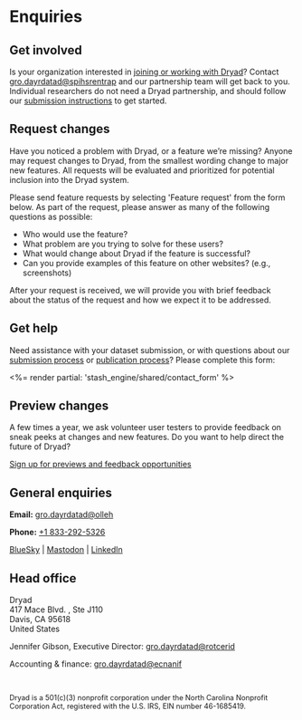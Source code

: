 <h1>Enquiries</h1>

## Get involved

Is your organization interested in [joining or working with Dryad](/join_us)? Contact <a class="emailr" href="mailto:dev@null" aria-label="Email Dryad partnership team">gro.dayrdatad@spihsrentrap</a> and our partnership team will get back to you. Individual researchers do not need a Dryad partnership, and should follow our [submission instructions](/submission_process) to get started.

## Request changes

Have you noticed a problem with Dryad, or a feature we’re missing? Anyone may request changes to Dryad, from the smallest wording change to major new features. All requests will be evaluated and prioritized for potential inclusion into the Dryad system.

Please send feature requests by selecting 'Feature request' from the form below. As part of the request, please answer as many of the following questions as possible:

 - Who would use the feature?
 - What problem are you trying to solve for these users?
 - What would change about Dryad if the feature is successful?
 - Can you provide examples of this feature on other websites? (e.g., screenshots)

After your request is received, we will provide you with brief feedback about the status of the request and how we expect it to be addressed.

## Get help

Need assistance with your dataset submission, or with questions about our [submission process](/submission_process) or [publication process](/process)? Please complete this form:

<%= render partial: 'stash_engine/shared/contact_form' %>


## Preview changes

A few times a year, we ask volunteer user testers to provide feedback on sneak peeks at changes and new features. Do you want to help direct the future of Dryad?

<a href="/feedback?m=4&l=contact" class="o-link__buttonlink">Sign up for previews and feedback opportunities</a>


## General enquiries

<p><strong>Email:</strong> <a class="emailr" href="mailto:dev@null"  aria-label="Email Dryad">gro.dayrdatad@olleh</a></p>
<p><strong>Phone:</strong> <a href="tel:+18332925326">+1 833-292-5326</a></p>
<p><a href="https://bsky.app/profile/datadryad.bsky.social">BlueSky</a> | <a href="https://mstdn.science/@datadryad">Mastodon</a> | <a href="https://www.linkedin.com/company/datadryad/">LinkedIn</a></p>

## Head office

<p>Dryad<br>
417 Mace Blvd. , Ste J110<br>
Davis, CA 95618<br>
United States</p>
<p>Jennifer Gibson, Executive Director: <a class="emailr" href="mailto:dev@null" aria-label="Email Dryad Jennifer Gibson">gro.dayrdatad@rotcerid</a></p>
<p>Accounting &amp; finance: <a class="emailr" href="mailto:dev@null" aria-label="Email Dryad Accounting">gro.dayrdatad@ecnanif</a></p>
<br>
<p style="font-size: .9em;">Dryad is a 501(c)(3) nonprofit corporation under the North Carolina Nonprofit Corporation Act, registered with the U.S. IRS, EIN number 46-1685419.</p>
